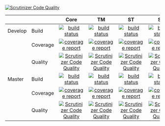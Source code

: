[![Scrutinizer Code Quality](https://scrutinizer-ci.com/gp/wpml-string-translation/badges/quality-score.png?b=develop&s=1554cdde1e6b092bd1a4f9f55b546ec186c34215)](https://scrutinizer-ci.com/gp/wpml-string-translation/?branch=develop)

|   |  | **Core** | **TM** | **ST** | **SL** | **WCML** | **Media** | **GFML** | **CMS-Nav** |
|  ------ | ------ | :------: | :------: | :------: | :------: | :------: | :------: | :------: | :------: |
|  Develop | Build | [![build status](https://git.onthegosystems.com/wpml/sitepress-multilingual-cms/badges/develop/build.svg)](https://git.onthegosystems.com/wpml/sitepress-multilingual-cms/commits/develop) | [![build status](https://git.onthegosystems.com/wpml/wpml-translation-management/badges/develop/build.svg)](https://git.onthegosystems.com/wpml/wpml-translation-management/commits/develop) | [![build status](https://git.onthegosystems.com/wpml/wpml-string-translation/badges/develop/build.svg)](https://git.onthegosystems.com/wpml/wpml-string-translation/commits/develop) | [![build status](https://git.onthegosystems.com/wpml/wpml-sticky-links/badges/develop/build.svg)](https://git.onthegosystems.com/wpml/wpml-sticky-links/commits/develop) | [![build status](https://git.onthegosystems.com/wcml/woocommerce-multilingual/badges/develop/build.svg)](https://git.onthegosystems.com/wcml/woocommerce-multilingual/commits/develop) | [![build status](https://git.onthegosystems.com/wpml/wpml-media-translation/badges/develop/build.svg)](https://git.onthegosystems.com/wpml/wpml-media-translation/commits/develop) | [![build status](https://git.onthegosystems.com/wpml/gravityforms-multilingual/badges/develop/build.svg)](https://git.onthegosystems.com/wpml/gravityforms-multilingual/commits/develop) | [![build status](https://git.onthegosystems.com/wpml/wpml-cms-nav/badges/develop/build.svg)](https://git.onthegosystems.com/wpml/wpml-cms-nav/commits/develop) |
|   | Coverage | [![coverage report](https://git.onthegosystems.com/wpml/sitepress-multilingual-cms/badges/develop/coverage.svg)](https://git.onthegosystems.com/wpml/sitepress-multilingual-cms/commits/develop) | [![coverage report](https://git.onthegosystems.com/wpml/wpml-translation-management/badges/develop/coverage.svg)](https://git.onthegosystems.com/wpml/wpml-translation-management/commits/develop) | [![coverage report](https://git.onthegosystems.com/wpml/wpml-string-translation/badges/develop/coverage.svg)](https://git.onthegosystems.com/wpml/wpml-string-translation/commits/develop) | [![coverage report](https://git.onthegosystems.com/wpml/wpml-sticky-links/badges/develop/coverage.svg)](https://git.onthegosystems.com/wpml/wpml-sticky-links/commits/develop) | [![coverage report](https://git.onthegosystems.com/wcml/woocommerce-multilingual/badges/develop/coverage.svg)](https://git.onthegosystems.com/wcml/woocommerce-multilingual/commits/develop) | [![coverage report](https://git.onthegosystems.com/wpml/wpml-media-translation/badges/develop/coverage.svg)](https://git.onthegosystems.com/wpml/wpml-media-translation/commits/develop) | [![coverage report](https://git.onthegosystems.com/wpml/gravityforms-multilingual/badges/develop/coverage.svg)](https://git.onthegosystems.com/wpml/gravityforms-multilingual/commits/develop) | [![coverage report](https://git.onthegosystems.com/wpml/wpml-cms-nav/badges/develop/coverage.svg)](https://git.onthegosystems.com/wpml/wpml-cms-nav/commits/develop) |
|   | Quality | [![Scrutinizer Code Quality](https://scrutinizer-ci.com/gp/sitepress-multilingual-cms/badges/quality-score.png?b=develop&s=e717ffefb17e7db447543a7cc2a70e0930e32f8c)](https://scrutinizer-ci.com/gp/sitepress-multilingual-cms/?branch=develop) | [![Scrutinizer Code Quality](https://scrutinizer-ci.com/gp/wpml-translation-management/badges/quality-score.png?b=develop&s=e717ffefb17e7db447543a7cc2a70e0930e32f8c)](https://scrutinizer-ci.com/gp/wpml-translation-management/?branch=develop) | [![Scrutinizer Code Quality](https://scrutinizer-ci.com/gp/wpml-string-translation/badges/quality-score.png?b=develop&s=1554cdde1e6b092bd1a4f9f55b546ec186c34215)](https://scrutinizer-ci.com/gp/wpml-string-translation/?branch=develop) | [![Scrutinizer Code Quality](https://scrutinizer-ci.com/gp/wpml-sticky-links/badges/quality-score.png?b=develop&s=e717ffefb17e7db447543a7cc2a70e0930e32f8c)](https://scrutinizer-ci.com/gp/wpml-sticky-links/?branch=develop) | [![Scrutinizer Code Quality](https://scrutinizer-ci.com/gp/woocommerce-multilingual/badges/quality-score.png?b=develop&s=e717ffefb17e7db447543a7cc2a70e0930e32f8c)](https://scrutinizer-ci.com/gp/woocommerce-multilingual/?branch=develop) | [![Scrutinizer Code Quality](https://scrutinizer-ci.com/gp/wpml-media-translation/badges/quality-score.png?b=develop&s=e717ffefb17e7db447543a7cc2a70e0930e32f8c)](https://scrutinizer-ci.com/gp/wpml-media-translation/?branch=develop) | [![Scrutinizer Code Quality](https://scrutinizer-ci.com/gp/gravityforms-multilingual/badges/quality-score.png?b=develop&s=e717ffefb17e7db447543a7cc2a70e0930e32f8c)](https://scrutinizer-ci.com/gp/gravityforms-multilingual/?branch=develop) | [![Scrutinizer Code Quality](https://scrutinizer-ci.com/gp/wpml-cms-nav/badges/quality-score.png?b=develop&s=e717ffefb17e7db447543a7cc2a70e0930e32f8c)](https://scrutinizer-ci.com/gp/wpml-cms-nav/?branch=develop) |
|  Master | Build | [![build status](https://git.onthegosystems.com/wpml/sitepress-multilingual-cms/badges/master/build.svg)](https://git.onthegosystems.com/wpml/sitepress-multilingual-cms/commits/master) | [![build status](https://git.onthegosystems.com/wpml/wpml-translation-management/badges/master/build.svg)](https://git.onthegosystems.com/wpml/wpml-translation-management/commits/master) | [![build status](https://git.onthegosystems.com/wpml/wpml-string-translation/badges/master/build.svg)](https://git.onthegosystems.com/wpml/wpml-string-translation/commits/master) | [![build status](https://git.onthegosystems.com/wpml/wpml-sticky-links/badges/master/build.svg)](https://git.onthegosystems.com/wpml/wpml-sticky-links/commits/master) | [![build status](https://git.onthegosystems.com/wcml/woocommerce-multilingual/badges/master/build.svg)](https://git.onthegosystems.com/wcml/woocommerce-multilingual/commits/master) | [![build status](https://git.onthegosystems.com/wpml/wpml-media-translation/badges/master/build.svg)](https://git.onthegosystems.com/wpml/wpml-media-translation/commits/master) | [![build status](https://git.onthegosystems.com/wpml/gravityforms-multilingual/badges/master/build.svg)](https://git.onthegosystems.com/wpml/gravityforms-multilingual/commits/master) | [![build status](https://git.onthegosystems.com/wpml/wpml-cms-nav/badges/master/build.svg)](https://git.onthegosystems.com/wpml/wpml-cms-nav/commits/master) |
|   | Coverage | [![coverage report](https://git.onthegosystems.com/wpml/sitepress-multilingual-cms/badges/master/coverage.svg)](https://git.onthegosystems.com/wpml/sitepress-multilingual-cms/commits/master) | [![coverage report](https://git.onthegosystems.com/wpml/wpml-translation-management/badges/master/coverage.svg)](https://git.onthegosystems.com/wpml/wpml-translation-management/commits/master) | [![coverage report](https://git.onthegosystems.com/wpml/wpml-string-translation/badges/master/coverage.svg)](https://git.onthegosystems.com/wpml/wpml-string-translation/commits/master) | [![coverage report](https://git.onthegosystems.com/wpml/wpml-sticky-links/badges/master/coverage.svg)](https://git.onthegosystems.com/wpml/wpml-sticky-links/commits/master) | [![coverage report](https://git.onthegosystems.com/wcml/woocommerce-multilingual/badges/master/coverage.svg)](https://git.onthegosystems.com/wcml/woocommerce-multilingual/commits/master) | [![coverage report](https://git.onthegosystems.com/wpml/wpml-media-translation/badges/master/coverage.svg)](https://git.onthegosystems.com/wpml/wpml-media-translation/commits/master) | [![coverage report](https://git.onthegosystems.com/wpml/gravityforms-multilingual/badges/master/coverage.svg)](https://git.onthegosystems.com/wpml/gravityforms-multilingual/commits/master) | [![coverage report](https://git.onthegosystems.com/wpml/wpml-cms-nav/badges/master/coverage.svg)](https://git.onthegosystems.com/wpml/wpml-cms-nav/commits/master) |
|   | Quality | [![Scrutinizer Code Quality](https://scrutinizer-ci.com/gp/sitepress-multilingual-cms/badges/quality-score.png?b=master&s=e717ffefb17e7db447543a7cc2a70e0930e32f8c)](https://scrutinizer-ci.com/gp/sitepress-multilingual-cms/?branch=master) | [![Scrutinizer Code Quality](https://scrutinizer-ci.com/gp/wpml-translation-management/badges/quality-score.png?b=master&s=e717ffefb17e7db447543a7cc2a70e0930e32f8c)](https://scrutinizer-ci.com/gp/wpml-translation-management/?branch=master) | [![Scrutinizer Code Quality](https://scrutinizer-ci.com/gp/wpml-string-translation/badges/quality-score.png?b=master&s=e717ffefb17e7db447543a7cc2a70e0930e32f8c)](https://scrutinizer-ci.com/gp/wpml-string-translation/?branch=master) | [![Scrutinizer Code Quality](https://scrutinizer-ci.com/gp/wpml-sticky-links/badges/quality-score.png?b=master&s=e717ffefb17e7db447543a7cc2a70e0930e32f8c)](https://scrutinizer-ci.com/gp/wpml-sticky-links/?branch=master) | [![Scrutinizer Code Quality](https://scrutinizer-ci.com/gp/woocommerce-multilingual/badges/quality-score.png?b=master&s=e717ffefb17e7db447543a7cc2a70e0930e32f8c)](https://scrutinizer-ci.com/gp/woocommerce-multilingual/?branch=master) | [![Scrutinizer Code Quality](https://scrutinizer-ci.com/gp/wpml-media-translation/badges/quality-score.png?b=master&s=e717ffefb17e7db447543a7cc2a70e0930e32f8c)](https://scrutinizer-ci.com/gp/wpml-media-translation/?branch=master) | [![Scrutinizer Code Quality](https://scrutinizer-ci.com/gp/gravityforms-multilingual/badges/quality-score.png?b=master&s=e717ffefb17e7db447543a7cc2a70e0930e32f8c)](https://scrutinizer-ci.com/gp/gravityforms-multilingual/?branch=master) | [![Scrutinizer Code Quality](https://scrutinizer-ci.com/gp/wpml-cms-nav/badges/quality-score.png?b=master&s=e717ffefb17e7db447543a7cc2a70e0930e32f8c)](https://scrutinizer-ci.com/gp/wpml-cms-nav/?branch=master) |